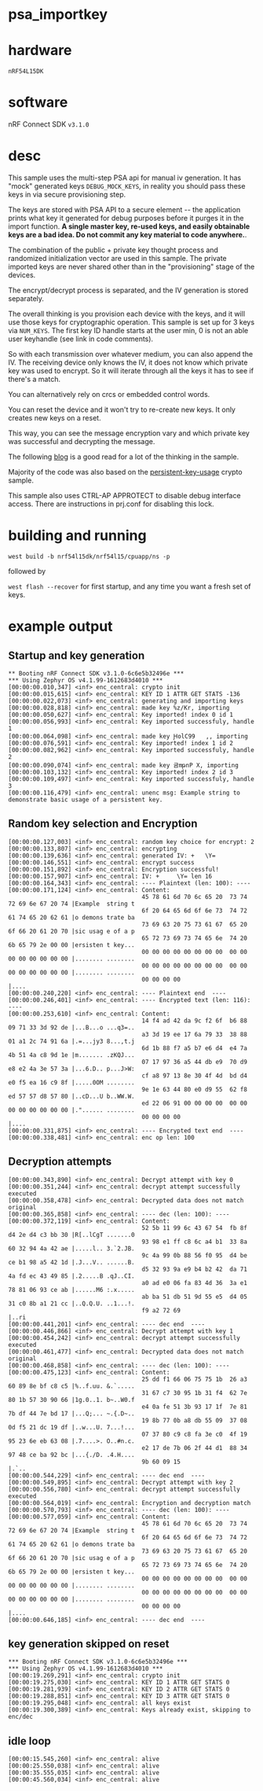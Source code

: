 # psa_importkey


# hardware
`nRF54L15DK`

# software
nRF Connect SDK `v3.1.0`

# desc
This sample uses the multi-step PSA api for manual iv generation.
It has "mock" generated keys `DEBUG_MOCK_KEYS`, in reality you should pass these keys in via secure provisioning step.

The keys are stored with PSA API to a secure element -- the application prints what key it generated for debug purposes before it purges it in the import function.
**A single master key, re-used keys, and easily obtainable keys are a bad idea. Do not commit any key material to code anywhere.**.

The combination of the public + private key thought process and randomized initialization vector are used in this sample.
The private imported keys are never shared other than in the "provisioning" stage of the devices.

The encrypt/decrypt process is separated, and the IV generation is stored separately.

The overall thinking is you provision each device with the keys, and it will use those keys for cryptographic operation. This sample is set up for 3 keys via `NUM_KEYS`. The first key ID handle starts at the user min, 0 is not an able user keyhandle (see link in code comments).

So with each transmission over whatever medium, you can also append the IV.
The receiving device only knows the IV, it does not know which private key was used to encrypt.
So it will iterate through all the keys it has to see if there's a match.

You can alternatively rely on crcs or embedded control words.

You can reset the device and it won't try to re-create new keys. It only creates new keys on a reset.

This way, you can see the message encryption vary and which private key was successful and decrypting the message.

The following [blog](https://devzone.nordicsemi.com/nordic/nordic-blog/b/blog/posts/intro-to-application-level-security-using-the-ecb-) is a good read for a lot of the thinking in the sample.

Majority of the code was also based on the [persistent-key-usage](https://github.com/nrfconnect/sdk-nrf/tree/main/samples/crypto/persistent_key_usage) crypto sample.

This sample also uses CTRL-AP APPROTECT to disable debug interface access.
There are instructions in prj.conf for disabling this lock.




# building and running
`west build -b nrf54l15dk/nrf54l15/cpuapp/ns -p`

followed by

`west flash --recover` for first startup, and any time you want a fresh set of keys.

# example output


## Startup and key generation
```
** Booting nRF Connect SDK v3.1.0-6c6e5b32496e ***
*** Using Zephyr OS v4.1.99-1612683d4010 ***
[00:00:00.010,347] <inf> enc_central: crypto init
[00:00:00.015,615] <inf> enc_central: KEY ID 1 ATTR GET STATS -136
[00:00:00.022,073] <inf> enc_central: generating and importing keys
[00:00:00.028,818] <inf> enc_central: made key %z/Kr, importing
[00:00:00.050,627] <inf> enc_central: Key imported! index 0 id 1
[00:00:00.056,993] <inf> enc_central: Key imported successfuly, handle 1
[00:00:00.064,098] <inf> enc_central: made key ԨolC99   ,, importing
[00:00:00.076,591] <inf> enc_central: Key imported! index 1 id 2
[00:00:00.082,962] <inf> enc_central: Key imported successfuly, handle 2
[00:00:00.090,074] <inf> enc_central: made key 귬mթnP X, importing
[00:00:00.103,132] <inf> enc_central: Key imported! index 2 id 3
[00:00:00.109,497] <inf> enc_central: Key imported successfuly, handle 3
[00:00:00.116,479] <inf> enc_central: unenc msg: Example string to demonstrate basic usage of a persistent key.
```

## Random key selection and Encryption
```
[00:00:00.127,003] <inf> enc_central: random key choice for encrypt: 2
[00:00:00.133,807] <inf> enc_central: encrypting
[00:00:00.139,636] <inf> enc_central: generated IV: +   \Y=
[00:00:00.146,551] <inf> enc_central: encrypt success
[00:00:00.151,892] <inf> enc_central: Encryption successful!
[00:00:00.157,907] <inf> enc_central: IV: +     \Y= len 16
[00:00:00.164,343] <inf> enc_central: ---- Plaintext (len: 100): ----
[00:00:00.171,124] <inf> enc_central: Content:
                                      45 78 61 6d 70 6c 65 20  73 74 72 69 6e 67 20 74 |Example  string t
                                      6f 20 64 65 6d 6f 6e 73  74 72 61 74 65 20 62 61 |o demons trate ba
                                      73 69 63 20 75 73 61 67  65 20 6f 66 20 61 20 70 |sic usag e of a p
                                      65 72 73 69 73 74 65 6e  74 20 6b 65 79 2e 00 00 |ersisten t key...
                                      00 00 00 00 00 00 00 00  00 00 00 00 00 00 00 00 |........ ........
                                      00 00 00 00 00 00 00 00  00 00 00 00 00 00 00 00 |........ ........
                                      00 00 00 00                                      |....             
[00:00:00.240,220] <inf> enc_central: ---- Plaintext end  ----
[00:00:00.246,401] <inf> enc_central: ---- Encrypted text (len: 116): ----
[00:00:00.253,610] <inf> enc_central: Content:
                                      14 f4 ad 42 da 9c f2 6f  b6 88 09 71 33 3d 92 de |...B...o ...q3=..
                                      a3 3d 19 ee 17 6a 79 33  38 88 01 a1 2c 74 91 6a |.=...jy3 8...,t.j
                                      6d 1b 88 f7 a5 b7 e6 d4  e4 7a 4b 51 4a c8 9d 1e |m....... .zKQJ...
                                      07 17 97 36 a5 44 db e9  70 d9 e8 e2 4a 3e 57 3a |...6.D.. p...J>W:
                                      cf a8 97 13 8e 30 4f 4d  bd d4 e0 f5 ea 16 c9 8f |.....0OM ........
                                      9e 1e 63 44 80 e0 d9 55  62 f8 ed 57 57 d8 57 80 |..cD...U b..WW.W.
                                      ed 22 06 91 00 00 00 00  00 00 00 00 00 00 00 00 |."...... ........
                                      00 00 00 00                                      |....             
[00:00:00.331,875] <inf> enc_central: ---- Encrypted text end  ----
[00:00:00.338,481] <inf> enc_central: enc op len: 100
```

## Decryption attempts
```
[00:00:00.343,890] <inf> enc_central: Decrypt attempt with key 0
[00:00:00.351,244] <inf> enc_central: decrypt attempt successfully executed
[00:00:00.358,478] <inf> enc_central: Decrypted data does not match original
[00:00:00.365,858] <inf> enc_central: ---- dec (len: 100): ----
[00:00:00.372,119] <inf> enc_central: Content:
                                      52 5b 11 99 6c 43 67 54  fb 8f d4 2e d4 c3 bb 30 |R[..lCgT .......0
                                      93 98 e1 ff c8 6c a4 b1  33 8a 60 32 94 4a 42 ae |.....l.. 3.`2.JB.
                                      9c 4a 99 0b 88 56 f0 95  d4 be ce b1 98 a5 42 1d |.J...V.. ......B.
                                      d5 32 93 9a e9 b4 b2 42  da 71 4a fd ec 43 49 85 |.2.....B .qJ..CI.
                                      a0 ad e0 06 fa 83 4d 36  3a e1 78 81 06 93 ce ab |......M6 :.x.....
                                      ab ba 51 db 51 9d 55 e5  d4 05 31 c0 8b a1 21 cc |..Q.Q.U. ..1...!.
                                      f9 a2 72 69                                      |..ri             
[00:00:00.441,201] <inf> enc_central: ---- dec end  ----
[00:00:00.446,866] <inf> enc_central: Decrypt attempt with key 1
[00:00:00.454,242] <inf> enc_central: decrypt attempt successfully executed
[00:00:00.461,477] <inf> enc_central: Decrypted data does not match original
[00:00:00.468,858] <inf> enc_central: ---- dec (len: 100): ----
[00:00:00.475,123] <inf> enc_central: Content:
                                      25 dd f1 66 06 75 75 1b  26 a3 60 89 8e bf c8 c5 |%..f.uu. &.`.....
                                      31 67 c7 30 95 1b 31 f4  62 7e 80 1b 57 30 90 66 |1g.0..1. b~..W0.f
                                      e4 0a fe 51 3b 93 17 1f  7e 81 7b df 44 7e bd 17 |...Q;... ~.{.D~..
                                      19 8b 77 0b a8 db 55 09  37 08 0d f5 21 dc 19 df |..w...U. 7...!...
                                      07 37 80 c9 c8 fa 3e c0  4f 19 95 23 6e eb 63 08 |.7....>. O..#n.c.
                                      e2 17 de 7b 06 2f 44 d1  88 34 97 48 ce ba 92 bc |...{./D. .4.H....
                                      9b 60 09 15                                      |.`..             
[00:00:00.544,229] <inf> enc_central: ---- dec end  ----
[00:00:00.549,895] <inf> enc_central: Decrypt attempt with key 2
[00:00:00.556,780] <inf> enc_central: decrypt attempt successfully executed
[00:00:00.564,019] <inf> enc_central: Encryption and decryption match
[00:00:00.570,793] <inf> enc_central: ---- dec (len: 100): ----
[00:00:00.577,059] <inf> enc_central: Content:
                                      45 78 61 6d 70 6c 65 20  73 74 72 69 6e 67 20 74 |Example  string t
                                      6f 20 64 65 6d 6f 6e 73  74 72 61 74 65 20 62 61 |o demons trate ba
                                      73 69 63 20 75 73 61 67  65 20 6f 66 20 61 20 70 |sic usag e of a p
                                      65 72 73 69 73 74 65 6e  74 20 6b 65 79 2e 00 00 |ersisten t key...
                                      00 00 00 00 00 00 00 00  00 00 00 00 00 00 00 00 |........ ........
                                      00 00 00 00 00 00 00 00  00 00 00 00 00 00 00 00 |........ ........
                                      00 00 00 00                                      |....             
[00:00:00.646,185] <inf> enc_central: ---- dec end  ----
```

## key generation skipped on reset
```
*** Booting nRF Connect SDK v3.1.0-6c6e5b32496e ***
*** Using Zephyr OS v4.1.99-1612683d4010 ***
[00:00:19.269,291] <inf> enc_central: crypto init
[00:00:19.275,030] <inf> enc_central: KEY ID 1 ATTR GET STATS 0
[00:00:19.281,939] <inf> enc_central: KEY ID 2 ATTR GET STATS 0
[00:00:19.288,851] <inf> enc_central: KEY ID 3 ATTR GET STATS 0
[00:00:19.295,048] <inf> enc_central: all keys exist
[00:00:19.300,389] <inf> enc_central: Keys already exist, skipping to enc/dec
```

## idle loop
```
[00:00:15.545,260] <inf> enc_central: alive
[00:00:25.550,038] <inf> enc_central: alive
[00:00:35.555,035] <inf> enc_central: alive
[00:00:45.560,034] <inf> enc_central: alive
```